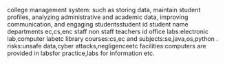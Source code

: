 college management system: such as storing data, maintain student profiles, analyzing administrative and academic data, improving communication, and engaging studentsstudent id
student name
departments
ec,cs,enc
staff
non staff
teachers id
office
labs:electronic lab,computer labetc
library
courses:cs,ec and subjects:se,java,os,python .
risks:unsafe data,cyber attacks,negligenceetc
facilities:computers are provided in labsfor practice,labs for information etc.
